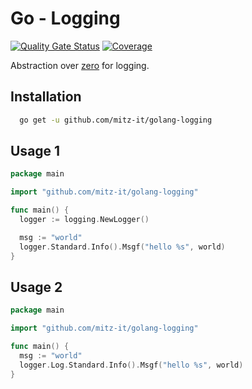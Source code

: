 # Go - Logging

[![Quality Gate Status](https://sonarcloud.io/api/project_badges/measure?project=mitz-it_golang-logging&metric=alert_status)](https://sonarcloud.io/summary/new_code?id=mitz-it_golang-logging) [![Coverage](https://sonarcloud.io/api/project_badges/measure?project=mitz-it_golang-logging&metric=coverage)](https://sonarcloud.io/summary/new_code?id=mitz-it_golang-logging)

Abstraction over [zero](https://github.com/rs/zerolog) for logging.

## Installation

```bash
  go get -u github.com/mitz-it/golang-logging
```

## Usage 1

```go
package main

import "github.com/mitz-it/golang-logging"

func main() {
  logger := logging.NewLogger()

  msg := "world"
  logger.Standard.Info().Msgf("hello %s", world)
}
```

## Usage 2

```go
package main

import "github.com/mitz-it/golang-logging"

func main() {
  msg := "world"
  logger.Log.Standard.Info().Msgf("hello %s", world)
}
```
